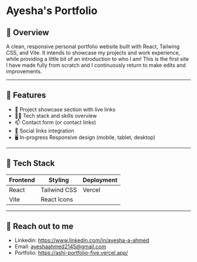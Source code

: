# Ayesha's Portfolio

## 🍥 Overview

A clean, responsive personal portfolio website built with React, Tailwing CSS, and Vite. It intends to showcase my projects and work experience, while providing a little bit of an introduction to who I am!
This is the first site I have made fully from scratch and I continuously return to make edits and improvements.

---

## 💫 Features

- 💼 Project showcase section with live links
- 🧑‍💻 Tech stack and skills overview
- 📫 Contact form (or contact links)
- 🔗 Social links integration
- 🖥️ In-progress Responsive design (mobile, tablet, desktop)

---

## 💒 Tech Stack

| Frontend | Styling       | Deployment           |
|----------|---------------|----------------------|
| React    | Tailwind CSS  | Vercel               |
| Vite     | React Icons   |                      |

---

## 🍰 Reach out to me
- Linkedin: https://www.linkedin.com/in/ayesha-a-ahmed
- Email: ayeshaahmed2145@gmail.com
- Portfolio: https://ashi-portfolio-five.vercel.app/
